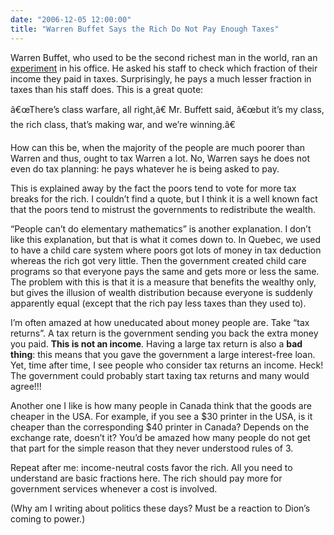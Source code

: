 ```yaml
---
date: "2006-12-05 12:00:00"
title: "Warren Buffet Says the Rich Do Not Pay Enough Taxes"
---
```




Warren Buffet, who used to be the second richest man in the world, ran an [experiment](http://www.nytimes.com/2006/11/26/business/yourmoney/26every.html?ei=5090&#038;en=0cf877b05b918674&#038;ex=1322197200&#038;adxnnl=1&#038;partner=rssuserland&#038;emc=rss&#038;adxnnlx=1165334671-mNCvv9hFeEqujtW8E1Wk8Q) in his office. He asked his staff to check which fraction of their income they paid in taxes. Surprisingly, he pays a much lesser fraction in taxes than his staff does. This is a great quote:

> 
â€œThere&rsquo;s class warfare, all right,â€ Mr. Buffett said, â€œbut it&rsquo;s my class, the rich class, that&rsquo;s making war, and we&rsquo;re winning.â€


How can this be, when the majority of the people are much poorer than Warren and thus, ought to tax Warren a lot. No, Warren says he does not even do tax planning: he pays whatever he is being asked to pay.

This is explained away by the fact the poors tend to vote for more tax breaks for the rich. I couldn&rsquo;t find a quote, but I think it is a well known fact that the poors tend to mistrust the governments to redistribute the wealth.

&ldquo;People can&rsquo;t do elementary mathematics&rdquo; is another explanation. I don&rsquo;t like this explanation, but that is what it comes down to. In Quebec, we used to have a child care system where poors got lots of money in tax deduction whereas the rich got very little. Then the government created child care programs so that everyone pays the same and gets more or less the same. The problem with this is that it is a measure that benefits the wealthy only, but gives the illusion of wealth distribution because everyone is suddenly apparently equal (except that the rich pay less taxes than they used to).

I&rsquo;m often amazed at how uneducated about money people are. Take &ldquo;tax returns&rdquo;. A tax return is the government sending you back the extra money you paid. __This is not an income__. Having a large tax return is also a __bad thing__: this means that you gave the government a large interest-free loan. Yet, time after time, I see people who consider tax returns an income. Heck! The government could probably start taxing tax returns and many would agree!!!

Another one I like is how many people in Canada think that the goods are cheaper in the USA. For example, if you see a $30 printer in the USA, is it cheaper than the corresponding $40 printer in Canada? Depends on the exchange rate, doesn&rsquo;t it? You&rsquo;d be amazed how many people do not get that part for the simple reason that they never understood rules of 3.

Repeat after me: income-neutral costs favor the rich. All you need to understand are basic fractions here. The rich should pay more for government services whenever a cost is involved.

(Why am I writing about politics these days? Must be a reaction to Dion&rsquo;s coming to power.)

